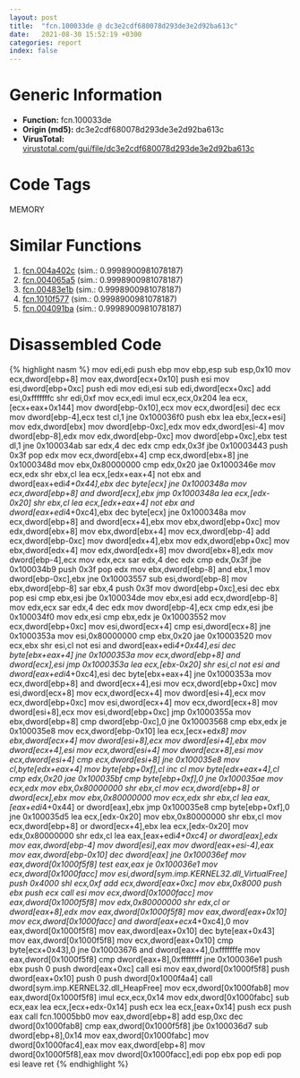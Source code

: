 ```yaml
---
layout: post
title:  "fcn.100033de @ dc3e2cdf680078d293de3e2d92ba613c"
date:   2021-08-30 15:52:19 +0300
categories: report
index: false
---
```


# Generic Information
- **Function:** fcn.100033de
- **Origin (md5):** dc3e2cdf680078d293de3e2d92ba613c
- **VirusTotal:** [virustotal.com/gui/file/dc3e2cdf680078d293de3e2d92ba613c][virustotal_ref]

# Code Tags
<span class="tag" id="MEMORY">MEMORY</span>


# Similar Functions

1. [fcn.004a402c][similar_1_ref] (sim.: 0.9998900981078187)
2. [fcn.004065a5][similar_2_ref] (sim.: 0.9998900981078187)
3. [fcn.00483e1b][similar_3_ref] (sim.: 0.9998900981078187)
4. [fcn.1010f577][similar_4_ref] (sim.: 0.9998900981078187)
5. [fcn.004091ba][similar_5_ref] (sim.: 0.9998900981078187)


# Disassembled Code

{% highlight nasm %}
mov edi,edi
push ebp
mov ebp,esp
sub esp,0x10
mov ecx,dword[ebp+8]
mov eax,dword[ecx+0x10]
push esi
mov esi,dword[ebp+0xc]
push edi
mov edi,esi
sub edi,dword[ecx+0xc]
add esi,0xfffffffc
shr edi,0xf
mov ecx,edi
imul ecx,ecx,0x204
lea ecx,[ecx+eax+0x144]
mov dword[ebp-0x10],ecx
mov ecx,dword[esi]
dec ecx
mov dword[ebp-4],ecx
test cl,1
jne 0x100036f0
push ebx
lea ebx,[ecx+esi]
mov edx,dword[ebx]
mov dword[ebp-0xc],edx
mov edx,dword[esi-4]
mov dword[ebp-8],edx
mov edx,dword[ebp-0xc]
mov dword[ebp+0xc],ebx
test dl,1
jne 0x100034ab
sar edx,4
dec edx
cmp edx,0x3f
jbe 0x10003443
push 0x3f
pop edx
mov ecx,dword[ebx+4]
cmp ecx,dword[ebx+8]
jne 0x1000348d
mov ebx,0x80000000
cmp edx,0x20
jae 0x1000346e
mov ecx,edx
shr ebx,cl
lea ecx,[edx+eax+4]
not ebx
and dword[eax+edi*4+0x44],ebx
dec byte[ecx]
jne 0x1000348a
mov ecx,dword[ebp+8]
and dword[ecx],ebx
jmp 0x1000348a
lea ecx,[edx-0x20]
shr ebx,cl
lea ecx,[edx+eax+4]
not ebx
and dword[eax+edi*4+0xc4],ebx
dec byte[ecx]
jne 0x1000348a
mov ecx,dword[ebp+8]
and dword[ecx+4],ebx
mov ebx,dword[ebp+0xc]
mov edx,dword[ebx+8]
mov ebx,dword[ebx+4]
mov ecx,dword[ebp-4]
add ecx,dword[ebp-0xc]
mov dword[edx+4],ebx
mov edx,dword[ebp+0xc]
mov ebx,dword[edx+4]
mov edx,dword[edx+8]
mov dword[ebx+8],edx
mov dword[ebp-4],ecx
mov edx,ecx
sar edx,4
dec edx
cmp edx,0x3f
jbe 0x100034b9
push 0x3f
pop edx
mov ebx,dword[ebp-8]
and ebx,1
mov dword[ebp-0xc],ebx
jne 0x10003557
sub esi,dword[ebp-8]
mov ebx,dword[ebp-8]
sar ebx,4
push 0x3f
mov dword[ebp+0xc],esi
dec ebx
pop esi
cmp ebx,esi
jbe 0x100034de
mov ebx,esi
add ecx,dword[ebp-8]
mov edx,ecx
sar edx,4
dec edx
mov dword[ebp-4],ecx
cmp edx,esi
jbe 0x100034f0
mov edx,esi
cmp ebx,edx
je 0x10003552
mov ecx,dword[ebp+0xc]
mov esi,dword[ecx+4]
cmp esi,dword[ecx+8]
jne 0x1000353a
mov esi,0x80000000
cmp ebx,0x20
jae 0x10003520
mov ecx,ebx
shr esi,cl
not esi
and dword[eax+edi*4+0x44],esi
dec byte[ebx+eax+4]
jne 0x1000353a
mov ecx,dword[ebp+8]
and dword[ecx],esi
jmp 0x1000353a
lea ecx,[ebx-0x20]
shr esi,cl
not esi
and dword[eax+edi*4+0xc4],esi
dec byte[ebx+eax+4]
jne 0x1000353a
mov ecx,dword[ebp+8]
and dword[ecx+4],esi
mov ecx,dword[ebp+0xc]
mov esi,dword[ecx+8]
mov ecx,dword[ecx+4]
mov dword[esi+4],ecx
mov ecx,dword[ebp+0xc]
mov esi,dword[ecx+4]
mov ecx,dword[ecx+8]
mov dword[esi+8],ecx
mov esi,dword[ebp+0xc]
jmp 0x1000355a
mov ebx,dword[ebp+8]
cmp dword[ebp-0xc],0
jne 0x10003568
cmp ebx,edx
je 0x100035e8
mov ecx,dword[ebp-0x10]
lea ecx,[ecx+edx*8]
mov ebx,dword[ecx+4]
mov dword[esi+8],ecx
mov dword[esi+4],ebx
mov dword[ecx+4],esi
mov ecx,dword[esi+4]
mov dword[ecx+8],esi
mov ecx,dword[esi+4]
cmp ecx,dword[esi+8]
jne 0x100035e8
mov cl,byte[edx+eax+4]
mov byte[ebp+0xf],cl
inc cl
mov byte[edx+eax+4],cl
cmp edx,0x20
jae 0x100035bf
cmp byte[ebp+0xf],0
jne 0x100035ae
mov ecx,edx
mov ebx,0x80000000
shr ebx,cl
mov ecx,dword[ebp+8]
or dword[ecx],ebx
mov ebx,0x80000000
mov ecx,edx
shr ebx,cl
lea eax,[eax+edi*4+0x44]
or dword[eax],ebx
jmp 0x100035e8
cmp byte[ebp+0xf],0
jne 0x100035d5
lea ecx,[edx-0x20]
mov ebx,0x80000000
shr ebx,cl
mov ecx,dword[ebp+8]
or dword[ecx+4],ebx
lea ecx,[edx-0x20]
mov edx,0x80000000
shr edx,cl
lea eax,[eax+edi*4+0xc4]
or dword[eax],edx
mov eax,dword[ebp-4]
mov dword[esi],eax
mov dword[eax+esi-4],eax
mov eax,dword[ebp-0x10]
dec dword[eax]
jne 0x100036ef
mov eax,dword[0x1000f5f8]
test eax,eax
je 0x100036e1
mov ecx,dword[0x1000facc]
mov esi,dword[sym.imp.KERNEL32.dll_VirtualFree]
push 0x4000
shl ecx,0xf
add ecx,dword[eax+0xc]
mov ebx,0x8000
push ebx
push ecx
call esi
mov ecx,dword[0x1000facc]
mov eax,dword[0x1000f5f8]
mov edx,0x80000000
shr edx,cl
or dword[eax+8],edx
mov eax,dword[0x1000f5f8]
mov eax,dword[eax+0x10]
mov ecx,dword[0x1000facc]
and dword[eax+ecx*4+0xc4],0
mov eax,dword[0x1000f5f8]
mov eax,dword[eax+0x10]
dec byte[eax+0x43]
mov eax,dword[0x1000f5f8]
mov ecx,dword[eax+0x10]
cmp byte[ecx+0x43],0
jne 0x10003676
and dword[eax+4],0xfffffffe
mov eax,dword[0x1000f5f8]
cmp dword[eax+8],0xffffffff
jne 0x100036e1
push ebx
push 0
push dword[eax+0xc]
call esi
mov eax,dword[0x1000f5f8]
push dword[eax+0x10]
push 0
push dword[0x1000f4a4]
call dword[sym.imp.KERNEL32.dll_HeapFree]
mov ecx,dword[0x1000fab8]
mov eax,dword[0x1000f5f8]
imul ecx,ecx,0x14
mov edx,dword[0x1000fabc]
sub ecx,eax
lea ecx,[ecx+edx-0x14]
push ecx
lea ecx,[eax+0x14]
push ecx
push eax
call fcn.10005bb0
mov eax,dword[ebp+8]
add esp,0xc
dec dword[0x1000fab8]
cmp eax,dword[0x1000f5f8]
jbe 0x100036d7
sub dword[ebp+8],0x14
mov eax,dword[0x1000fabc]
mov dword[0x1000fac4],eax
mov eax,dword[ebp+8]
mov dword[0x1000f5f8],eax
mov dword[0x1000facc],edi
pop ebx
pop edi
pop esi
leave
ret
{% endhighlight %}


[similar_1_ref]: /report/fcn.004a402c@279a61b1e76da49531f1f16fd1102a2d
[similar_2_ref]: /report/fcn.004065a5@eb7f7fa38880dd66bab8caf5987e5b1a
[similar_3_ref]: /report/fcn.00483e1b@289859175c221b107317af7727d26c17
[similar_4_ref]: /report/fcn.1010f577@89dc67d2f980e8488f97b1bf8cb24258
[similar_5_ref]: /report/fcn.004091ba@950fc8a60b5bfd2ed28e8806b8cb3a4d
[virustotal_ref]: https://www.virustotal.com/gui/file/dc3e2cdf680078d293de3e2d92ba613c
